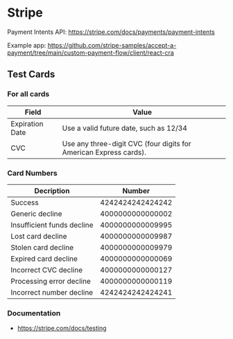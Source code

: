 # Stripe

Payment Intents API: https://stripe.com/docs/payments/payment-intents

Example app: https://github.com/stripe-samples/accept-a-payment/tree/main/custom-payment-flow/client/react-cra

## Test Cards

### For all cards

| Field           | Value                                                             |
| --------------- | ----------------------------------------------------------------- |
| Expiration Date | Use a valid future date, such as 12/34                            |
| CVC             | Use any three-digit CVC (four digits for American Express cards). |

### Card Numbers

| Decription                 | Number           |
| -------------------------- | ---------------- |
| Success                    | 4242424242424242 |
| Generic decline            | 4000000000000002 |
| Insufficient funds decline | 4000000000009995 |
| Lost card decline          | 4000000000009987 |
| Stolen card decline        | 4000000000009979 |
| Expired card decline       | 4000000000000069 |
| Incorrect CVC decline      | 4000000000000127 |
| Processing error decline   | 4000000000000119 |
| Incorrect number decline   | 4242424242424241 |

### Documentation

- https://stripe.com/docs/testing
